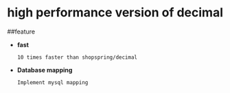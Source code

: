  # high performance version of decimal
 
 ##feature
 - **fast**  
 
    ```10 times faster than shopspring/decimal```
 - **Database mapping** 
 
    ```Implement mysql mapping``` 
